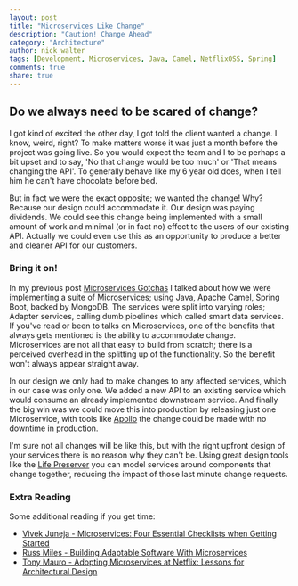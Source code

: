 ```yaml
---
layout: post
title: "Microservices Like Change"
description: "Caution! Change Ahead"
category: "Architecture"
author: nick_walter
tags: [Development, Microservices, Java, Camel, NetflixOSS, Spring]
comments: true
share: true
---
```

## Do we always need to be scared of change?
I got kind of excited the other day, I got told the client wanted a change. I know, weird, right? To make matters worse it was just a month before the project was going live. So you would expect the team and I to be perhaps a bit upset and to say, 'No that change would be too much' or 'That means changing the API'. To generally behave like my 6 year old does, when I tell him he can't have chocolate before bed. 

But in fact we were the exact opposite; we wanted the change! Why? Because our design could accommodate it. Our design was paying dividends. We could see this change being implemented with a small amount of work and minimal (or in fact no) effect to the users of our existing API. Actually we could even use this as an opportunity to produce a better and cleaner API for our customers.

### Bring it on!
In my previous post [Microservices Gotchas](https://capgemini.github.io/architecture/microservices-gotchas/) I talked about how we were implementing a suite of Microservices; using Java, Apache Camel, Spring Boot, backed by MongoDB. The services were split into varying roles; Adapter services, calling dumb pipelines which called smart data services. If you've read or been to talks on Microservices, one of the benefits that always gets mentioned is the ability to accommodate change. Microservices are not all that easy to build from scratch; there is a perceived overhead in the splitting up of the functionality. So the benefit won't always appear straight away. 

In our design we only had to make changes to any affected services, which in our case was only one. We added a new API to an existing service which would consume an already implemented downstream service. And finally the big win was we could move this into production by releasing just one Microservice, with tools like [Apollo](https://github.com/Capgemini/Apollo) the change could be made with no downtime in production. 

I'm sure not all changes will be like this, but with the right upfront design of your services there is no reason why they can't be. Using great design tools like the [Life Preserver](http://www.simplicityitself.com/public/latest-news/what-the-life-preserver-tool-does-an-intro/) you can model services around components that change together, reducing the impact of those last minute change requests.

### Extra Reading
Some additional reading if you get time:

* [Vivek Juneja - Microservices: Four Essential Checklists when Getting Started](http://thenewstack.io/microservices-four-essential-checklists-getting-started/)
* [Russ Miles - Building Adaptable Software With Microservices](https://leanpub.com/antifragilesoftware/)
* [Tony Mauro - Adopting Microservices at Netflix: Lessons for Architectural Design](http://nginx.com/blog/microservices-at-netflix-architectural-best-practices/)
